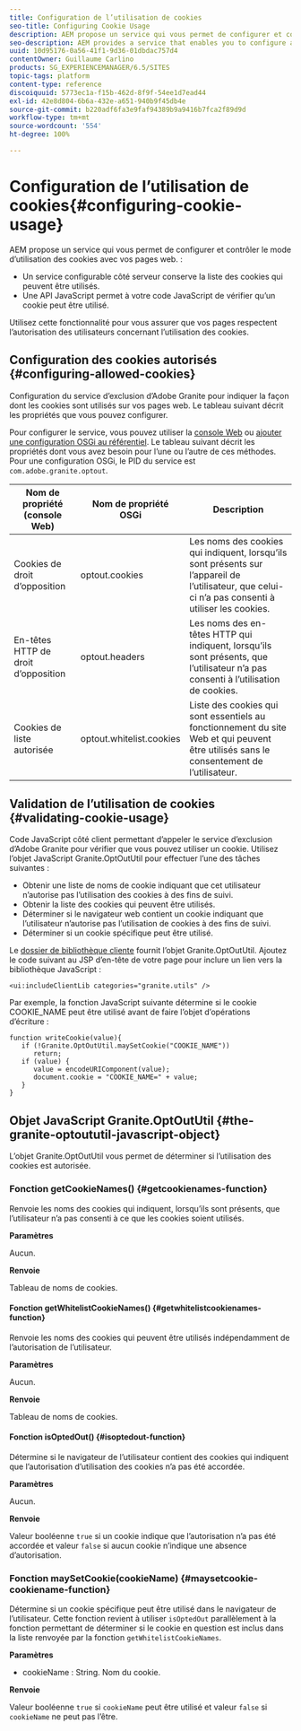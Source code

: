 ```yaml
---
title: Configuration de l’utilisation de cookies
seo-title: Configuring Cookie Usage
description: AEM propose un service qui vous permet de configurer et contrôler le mode d’utilisation des cookies avec vos pages web.
seo-description: AEM provides a service that enables you to configure and control how cookies are used with your web pages
uuid: 10d95176-0a56-41f1-9d36-01dbdac757d4
contentOwner: Guillaume Carlino
products: SG_EXPERIENCEMANAGER/6.5/SITES
topic-tags: platform
content-type: reference
discoiquuid: 5773ec1a-f15b-462d-8f9f-54ee1d7ead44
exl-id: 42e8d804-6b6a-432e-a651-940b9f45db4e
source-git-commit: b220adf6fa3e9faf94389b9a9416b7fca2f89d9d
workflow-type: tm+mt
source-wordcount: '554'
ht-degree: 100%

---
```


# Configuration de l’utilisation de cookies{#configuring-cookie-usage}

AEM propose un service qui vous permet de configurer et contrôler le mode d’utilisation des cookies avec vos pages web. :

* Un service configurable côté serveur conserve la liste des cookies qui peuvent être utilisés.
* Une API JavaScript permet à votre code JavaScript de vérifier qu’un cookie peut être utilisé.

Utilisez cette fonctionnalité pour vous assurer que vos pages respectent l’autorisation des utilisateurs concernant l’utilisation des cookies.

## Configuration des cookies autorisés {#configuring-allowed-cookies}

Configuration du service d’exclusion d’Adobe Granite pour indiquer la façon dont les cookies sont utilisés sur vos pages web. Le tableau suivant décrit les propriétés que vous pouvez configurer.

Pour configurer le service, vous pouvez utiliser la [console Web](/help/sites-deploying/configuring-osgi.md#osgi-configuration-with-the-web-console) ou [ajouter une configuration OSGi au référentiel](/help/sites-deploying/configuring-osgi.md#adding-a-new-configuration-to-the-repository). Le tableau suivant décrit les propriétés dont vous avez besoin pour l’une ou l’autre de ces méthodes. Pour une configuration OSGi, le PID du service est `com.adobe.granite.optout`.

| Nom de propriété (console Web) | Nom de propriété OSGi | Description |
|---|---|---|
| Cookies de droit d’opposition | optout.cookies | Les noms des cookies qui indiquent, lorsqu’ils sont présents sur l’appareil de l’utilisateur, que celui-ci n’a pas consenti à utiliser les cookies. |
| En-têtes HTTP de droit d’opposition | optout.headers | Les noms des en-têtes HTTP qui indiquent, lorsqu’ils sont présents, que l’utilisateur n’a pas consenti à l’utilisation de cookies. |
| Cookies de liste autorisée | optout.whitelist.cookies | Liste des cookies qui sont essentiels au fonctionnement du site Web et qui peuvent être utilisés sans le consentement de l’utilisateur. |

## Validation de l’utilisation de cookies {#validating-cookie-usage}

Code JavaScript côté client permettant d’appeler le service d’exclusion d’Adobe Granite pour vérifier que vous pouvez utiliser un cookie. Utilisez l’objet JavaScript Granite.OptOutUtil pour effectuer l’une des tâches suivantes :

* Obtenir une liste de noms de cookie indiquant que cet utilisateur n’autorise pas l’utilisation des cookies à des fins de suivi.
* Obtenir la liste des cookies qui peuvent être utilisés.
* Déterminer si le navigateur web contient un cookie indiquant que l’utilisateur n’autorise pas l’utilisation de cookies à des fins de suivi.
* Déterminer si un cookie spécifique peut être utilisé.

Le [dossier de bibliothèque cliente](/help/sites-developing/clientlibs.md#referencing-client-side-libraries) fournit l’objet Granite.OptOutUtil. Ajoutez le code suivant au JSP d’en-tête de votre page pour inclure un lien vers la bibliothèque JavaScript :

`<ui:includeClientLib categories="granite.utils" />`

Par exemple, la fonction JavaScript suivante détermine si le cookie COOKIE_NAME peut être utilisé avant de faire l’objet d’opérations d’écriture :

```
function writeCookie(value){
   if (!Granite.OptOutUtil.maySetCookie("COOKIE_NAME"))
      return;
   if (value) {
      value = encodeURIComponent(value);
      document.cookie = "COOKIE_NAME=" + value;
   }
}
```

## Objet JavaScript Granite.OptOutUtil {#the-granite-optoututil-javascript-object}

L’objet Granite.OptOutUtil vous permet de déterminer si l’utilisation des cookies est autorisée.

### Fonction getCookieNames() {#getcookienames-function}

Renvoie les noms des cookies qui indiquent, lorsqu’ils sont présents, que l’utilisateur n’a pas consenti à ce que les cookies soient utilisés.

**Paramètres**

Aucun.

**Renvoie**

Tableau de noms de cookies.

#### Fonction getWhitelistCookieNames() {#getwhitelistcookienames-function}

Renvoie les noms des cookies qui peuvent être utilisés indépendamment de l’autorisation de l’utilisateur.

**Paramètres**

Aucun.

**Renvoie**

Tableau de noms de cookies.

#### Fonction isOptedOut() {#isoptedout-function}

Détermine si le navigateur de l’utilisateur contient des cookies qui indiquent que l’autorisation d’utilisation des cookies n’a pas été accordée.

**Paramètres**

Aucun.

**Renvoie**

Valeur booléenne `true` si un cookie indique que l’autorisation n’a pas été accordée et valeur `false` si aucun cookie n’indique une absence d’autorisation.

### Fonction maySetCookie(cookieName) {#maysetcookie-cookiename-function}

Détermine si un cookie spécifique peut être utilisé dans le navigateur de l’utilisateur. Cette fonction revient à utiliser `isOptedOut` parallèlement à la fonction permettant de déterminer si le cookie en question est inclus dans la liste renvoyée par la fonction `getWhitelistCookieNames`.

**Paramètres**

* cookieName : String. Nom du cookie.

**Renvoie**

Valeur booléenne `true` si `cookieName` peut être utilisé et valeur `false` si `cookieName` ne peut pas l’être.
